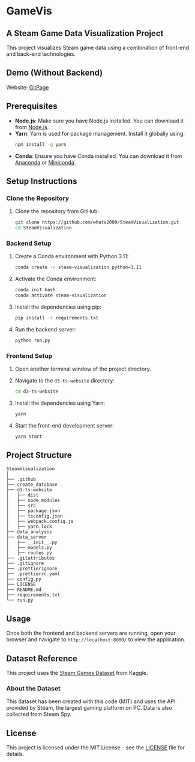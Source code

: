 # GameVis

## A Steam Game Data Visualization Project

This project visualizes Steam game data using a combination of front-end and back-end technologies. 

## Demo (Without Backend)
Website: [GitPage](https://whats2000.github.io/SteamVisualization/)

## Prerequisites

- **Node.js**: Make sure you have Node.js installed. You can download it from [Node.js](https://nodejs.org/).
- **Yarn**: Yarn is used for package management. Install it globally using:
  ```bash
  npm install -g yarn
  ```
- **Conda**: Ensure you have Conda installed. You can download it from [Anaconda](https://www.anaconda.com/products/distribution) or [Miniconda](https://docs.conda.io/en/latest/miniconda.html).

## Setup Instructions

### Clone the Repository

1. Clone the repository from GitHub:
   ```bash
   git clone https://github.com/whats2000/SteamVisualization.git
   cd SteamVisualization
   ```

### Backend Setup

1. Create a Conda environment with Python 3.11:
   ```bash
   conda create -n steam-visualization python=3.11
   ```

2. Activate the Conda environment:
   ```bash
   conda init bash
   conda activate steam-visualization
   ```

3. Install the dependencies using pip:
   ```bash
   pip install -r requirements.txt
   ```

4. Run the backend server:
   ```bash
   python run.py
   ```

### Frontend Setup

1. Open another terminal window of the project directory.

2. Navigate to the `d3-ts-website` directory:
   ```bash
   cd d3-ts-website
   ```

3. Install the dependencies using Yarn:
   ```bash
   yarn
   ```

4. Start the front-end development server:
   ```bash
   yarn start
   ```

## Project Structure

```
SteamVisualization
│
├── .github
├── create_database
├── d3-ts-website
│   ├── dist
│   ├── node_modules
│   ├── src
│   ├── package.json
│   ├── tsconfig.json
│   ├── webpack.config.js
│   ├── yarn.lock
├── data_analysis
├── data_server
│   ├── __init__.py
│   ├── models.py
│   ├── routes.py
├── .gitattributes
├── .gitignore
├── .prettierignore
├── .prettierrc.yaml
├── config.py
├── LICENSE
├── README.md
├── requirements.txt
└── run.py
```

## Usage

Once both the frontend and backend servers are running, open your browser and navigate to `http://localhost:8080/` to view the application.

## Dataset Reference

This project uses the [Steam Games Dataset](https://www.kaggle.com/datasets/fronkongames/steam-games-dataset) from Kaggle.

### About the Dataset

This dataset has been created with this code (MIT) and uses the API provided by Steam, the largest gaming platform on PC. Data is also collected from Steam Spy.

## License

This project is licensed under the MIT License - see the [LICENSE](LICENSE) file for details.
